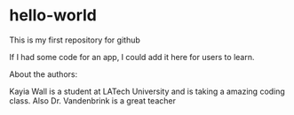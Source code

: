 # hello-world
This is my first repository for github

If I had some code for an app, I could add it here for users to learn.

About the authors:

Kayia Wall is a student at LATech University and is taking a amazing coding class.
Also Dr. Vandenbrink is a great teacher
